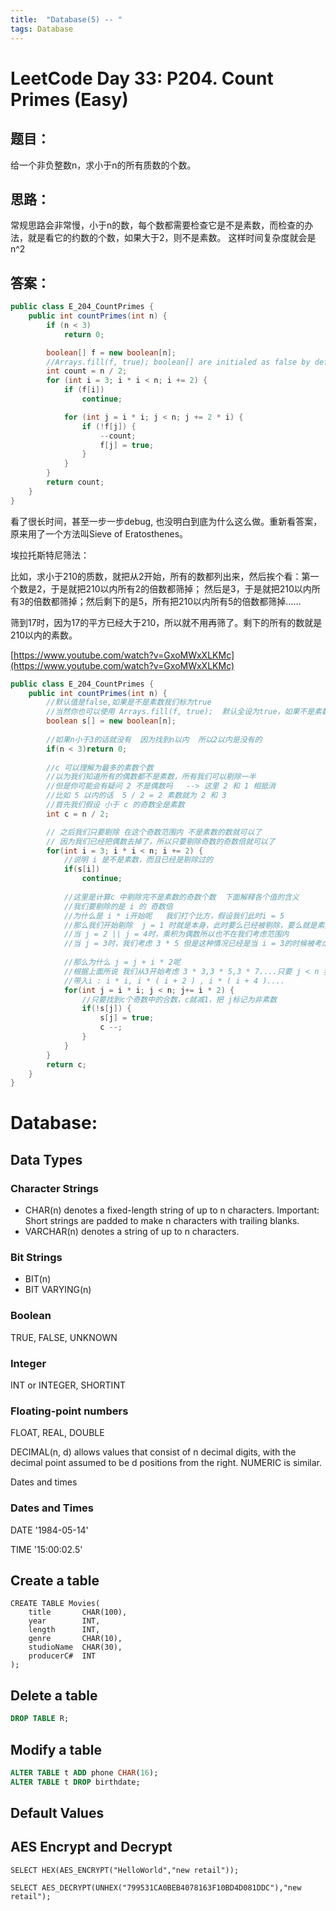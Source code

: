 ```yaml
---
title:  "Database(5) -- "
tags: Database
---
```


# LeetCode Day 33: P204. Count Primes (Easy)

## 题目：

给一个非负整数n，求小于n的所有质数的个数。

## 思路：

常规思路会非常慢，小于n的数，每个数都需要检查它是不是素数，而检查的办法，就是看它的约数的个数，如果大于2，则不是素数。
这样时间复杂度就会是n^2

## 答案：

```java
public class E_204_CountPrimes {
    public int countPrimes(int n) {
        if (n < 3)
            return 0;

        boolean[] f = new boolean[n];
        //Arrays.fill(f, true); boolean[] are initialed as false by default
        int count = n / 2;
        for (int i = 3; i * i < n; i += 2) {
            if (f[i])
                continue;

            for (int j = i * i; j < n; j += 2 * i) {
                if (!f[j]) {
                    --count;
                    f[j] = true;
                }
            }
        }
        return count;
    }
}
```

看了很长时间，甚至一步一步debug, 也没明白到底为什么这么做。重新看答案，原来用了一个方法叫Sieve of Eratosthenes。

埃拉托斯特尼筛法：

比如，求小于210的质数，就把从2开始，所有的数都列出来，然后挨个看：第一个数是2，于是就把210以内所有2的倍数都筛掉；
然后是3，于是就把210以内所有3的倍数都筛掉；然后剩下的是5，所有把210以内所有5的倍数都筛掉……

筛到17时，因为17的平方已经大于210，所以就不用再筛了。剩下的所有的数就是210以内的素数。

[https://www.youtube.com/watch?v=GxoMWxXLKMc](https://www.youtube.com/watch?v=GxoMWxXLKMc)

```java
public class E_204_CountPrimes {
    public int countPrimes(int n) {
		//默认值是false,如果是不是素数我们标为true
		//当然你也可以使用 Arrays.fill(f, true);  默认全设为true，如果不是素数我们设为false
		boolean s[] = new boolean[n];
		
		//如果n小于3的话就没有  因为找到n以内  所以2以内是没有的
		if(n < 3)return 0;
		
		//c 可以理解为最多的素数个数
		//以为我们知道所有的偶数都不是素数，所有我们可以剔除一半
		//但是你可能会有疑问 2 不是偶数吗   --> 这里 2 和 1 相抵消
		//比如 5 以内的话  5 / 2 = 2 素数就为 2 和 3
		//首先我们假设 小于 c 的奇数全是素数
		int c = n / 2;

		// 之后我们只要剔除 在这个奇数范围内 不是素数的数就可以了
		// 因为我们已经把偶数去掉了，所以只要剔除奇数的奇数倍就可以了
		for(int i = 3; i * i < n; i += 2) {
			//说明 i 是不是素数，而且已经是剔除过的
			if(s[i])
				continue;
			
			//这里是计算c 中剔除完不是素数的奇数个数  下面解释各个值的含义
			//我们要剔除的是 i 的 奇数倍
			//为什么是 i * i开始呢   我们打个比方，假设我们此时i = 5
			//那么我们开始剔除  j = 1 时就是本身，此时要么已经被剔除，要么就是素数，所以 1 不考虑
			//当 j = 2 || j = 4时，乘积为偶数所以也不在我们考虑范围内
			//当 j = 3时，我们考虑 3 * 5 但是这种情况已经是当 i = 3的时候被考虑进去了所以我们只要考虑之后的就可以了
			
			//那么为什么 j = j + i * 2呢
			//根据上面所说 我们从3开始考虑 3 * 3,3 * 5,3 * 7....只要 j < n 我们就剔除
			//带入i : i * i, i * ( i + 2 ) , i * ( i + 4 )....
			for(int j = i * i; j < n; j+= i * 2) {
				//只要找到c个奇数中的合数，c就减1，把 j标记为非素数
				if(!s[j]) {
					s[j] = true;
					c --;
				}
			}
		}
		return c;
	}
}
```

# Database: 

## Data Types

### Character Strings

* CHAR(n) denotes a fixed-length string of up to n characters. 
Important: Short strings are padded to make n characters with trailing blanks.
* VARCHAR(n) denotes a string of up to n characters. 

### Bit Strings

* BIT(n)
* BIT VARYING(n)

### Boolean

TRUE, FALSE, UNKNOWN

### Integer

INT or INTEGER, SHORTINT

### Floating-point numbers

FLOAT, REAL, DOUBLE

DECIMAL(n, d) allows values that consist of n decimal digits, with the decimal point assumed to be d positions 
from the right. NUMERIC is similar.

Dates and times

### Dates and Times

DATE '1984-05-14'

TIME '15:00:02.5'

## Create a table

```mysql
CREATE TABLE Movies(
    title       CHAR(100),
    year        INT,
    length      INT,
    genre       CHAR(10),
    studioName  CHAR(30),
    producerC#  INT
);
```

## Delete a table

```sql
DROP TABLE R;
```

## Modify a table

```sql
ALTER TABLE t ADD phone CHAR(16);
ALTER TABLE t DROP birthdate;
```

## Default Values



## AES Encrypt and Decrypt

```mysql
SELECT HEX(AES_ENCRYPT("HelloWorld","new retail"));

SELECT AES_DECRYPT(UNHEX("799531CA0BEB4078163F10BD4D081DDC"),"new retail");
```









